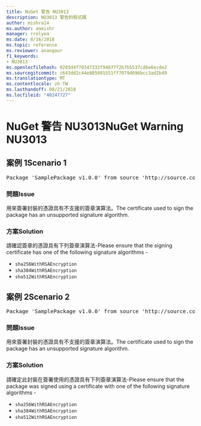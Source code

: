 ```yaml
---
title: NuGet 警告 NU3013
description: NU3013 警告的程式碼
author: mishra14
ms.author: anmishr
manager: rrelyea
ms.date: 8/16/2018
ms.topic: reference
ms.reviewer: anangaur
f1_keywords:
- NU3013
ms.openlocfilehash: 0285d4f70347332f94877f2b7b5537cd6e6ecde2
ms.sourcegitcommit: c643dd2c44e085601551ff7079d696bcc3ad2b49
ms.translationtype: MT
ms.contentlocale: zh-TW
ms.lasthandoff: 08/21/2018
ms.locfileid: "40247727"
---
```

# <a name="nuget-warning-nu3013"></a><span data-ttu-id="c18fb-103">NuGet 警告 NU3013</span><span class="sxs-lookup"><span data-stu-id="c18fb-103">NuGet Warning NU3013</span></span>

## <a name="scenario-1"></a><span data-ttu-id="c18fb-104">案例 1</span><span class="sxs-lookup"><span data-stu-id="c18fb-104">Scenario 1</span></span>

<pre>Package 'SamplePackage v1.0.0' from source 'http://source.com/index.json': The signing certificate has an unsupported signature algorithm.</pre>

### <a name="issue"></a><span data-ttu-id="c18fb-105">問題</span><span class="sxs-lookup"><span data-stu-id="c18fb-105">Issue</span></span>

<span data-ttu-id="c18fb-106">用來簽署封裝的憑證具有不支援的簽章演算法。</span><span class="sxs-lookup"><span data-stu-id="c18fb-106">The certificate used to sign the package has an unsupported signature algorithm.</span></span>


### <a name="solution"></a><span data-ttu-id="c18fb-107">方案</span><span class="sxs-lookup"><span data-stu-id="c18fb-107">Solution</span></span>

<span data-ttu-id="c18fb-108">請確認簽章的憑證具有下列簽章演算法-</span><span class="sxs-lookup"><span data-stu-id="c18fb-108">Please ensure that the signing certificate has one of the following signature algorithms -</span></span> 
* `sha256WithRSAEncryption`
* `sha384WithRSAEncryption`
* `sha512WithRSAEncryption`



## <a name="scenario-2"></a><span data-ttu-id="c18fb-109">案例 2</span><span class="sxs-lookup"><span data-stu-id="c18fb-109">Scenario 2</span></span>

<pre>Package 'SamplePackage v1.0.0' from source 'http://source.com/index.json': The primary signature's certificate has an unsupported signature algorithm.</pre>

### <a name="issue"></a><span data-ttu-id="c18fb-110">問題</span><span class="sxs-lookup"><span data-stu-id="c18fb-110">Issue</span></span>

<span data-ttu-id="c18fb-111">用來簽署封裝的憑證具有不支援的簽章演算法。</span><span class="sxs-lookup"><span data-stu-id="c18fb-111">The certificate used to sign the package has an unsupported signature algorithm.</span></span>


### <a name="solution"></a><span data-ttu-id="c18fb-112">方案</span><span class="sxs-lookup"><span data-stu-id="c18fb-112">Solution</span></span>

<span data-ttu-id="c18fb-113">請確定此封裝在簽署使用的憑證具有下列簽章演算法-</span><span class="sxs-lookup"><span data-stu-id="c18fb-113">Please ensure that the package was signed using a certificate with one of the following signature algorithms -</span></span> 
* `sha256WithRSAEncryption`
* `sha384WithRSAEncryption`
* `sha512WithRSAEncryption`


